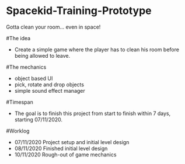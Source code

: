 # Spacekid-Training-Prototype
Gotta clean your room... even in space!

#The idea
- Create a simple game where the player has to clean his room before being allowed to leave.

#The mechanics
- object based UI
- pick, rotate and drop objects
- simple sound effect manager

#Timespan
- The goal is to finish this project from start to finish within 7 days, starting 07/11/2020.

#Worklog
- 07/11/2020	Project setup and initial level design
- 08/11/2020	Finished initial level design
- 10/11/2020	Rough-out of game mechanics
